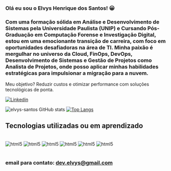  ### Olá eu sou o Elvys Henrique dos Santos! 😀
### Com uma formação sólida em Análise e Desenvolvimento de Sistemas pela Universidade Paulista (UNIP) e Cursando Pós-Graduação em Computação Forense e Investigação Digital, estou em uma emocionante transição de carreira, com foco em oportunidades desafiadoras na área de TI. Minha paixão é mergulhar no universo da Cloud, FinOps, DevOps, Desenvolvimento de Sistemas e Gestão de Projetos como Analista de Projetos, onde posso aplicar minhas habilidades estratégicas para impulsionar a migração para a nuvem. 
Meu objetivo? 
Reduzir custos e otimizar performance com soluções tecnológicas de ponta.


[![Linkedin](https://img.shields.io/badge/LinkedIn-0077B5?style=for-the-badge&logo=linkedin&logoColor=white)](https://www.linkedin.com/in/elvys-henrique-dos-santos-9b7a99241/)

![elvys-santos GitHub stats](https://github-readme-stats.vercel.app/api?username=elvys-santos&show_icons=true&theme=radical)
[![Top Langs](https://github-readme-stats.vercel.app/api/top-langs/?username=elvys-santos)](https://github.com/anuraghazra/github-readme-stats)

## Tecnologias utilizadas ou em aprendizado 

<div style="display: inline_block"><br/>
<img align= "center" alt="html5" src="https://img.shields.io/badge/HTML5-E34F26?style=for-the-badge&logo=html5&logoColor=white"/>
<img align= "center" alt="html5" src="https://img.shields.io/badge/CSS3-1572B6?style=for-the-badge&logo=css3&logoColor=white"/>
<img align= "center" alt="html5" src="https://img.shields.io/badge/JavaScript-323330?style=for-the-badge&logo=javascript&logoColor=F7DF1E"/>
<img align= "center" alt="html5" src="https://img.shields.io/badge/C-00599C?style=for-the-badge&logo=c&logoColor=white"/>
<img align= "center" alt="html5" src="https://img.shields.io/badge/MySQL-00000F?style=for-the-badge&logo=mysql&logoColor=white"/>
<img align= "center" alt="html5" src="https://img.shields.io/badge/PostgreSQL-316192?style=for-the-badge&logo=postgresql&logoColor=white"/> 
                                      
</div><br/>

### email para contato: dev.elvys@gmail.com
